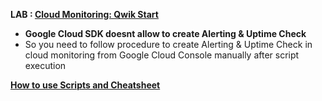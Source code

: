 **LAB : [Cloud Monitoring: Qwik Start](https://www.qwiklabs.com/focuses/10599?parent=catalog)**
 - **Google Cloud SDK doesnt allow to create Alerting & Uptime Check**
 - So you need to follow procedure to create Alerting & Uptime Check in cloud monitoring from Google Cloud Console manually after script execution

**[How to use Scripts and Cheatsheet](/HOW-TO.md)**